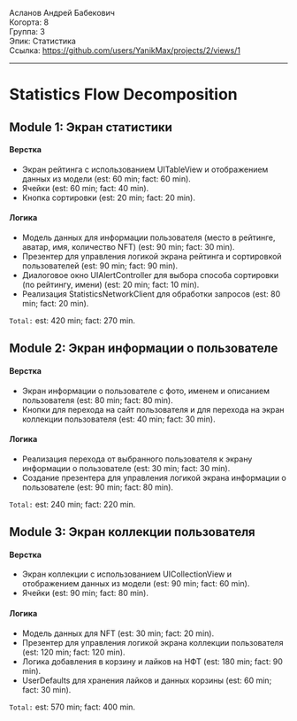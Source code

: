 Асланов Андрей Бабекович
<br /> Когорта: 8
<br /> Группа: 3
<br /> Эпик: Статистика
<br /> Ссылка: https://github.com/users/YanikMax/projects/2/views/1

<hr>

# Statistics Flow Decomposition


## Module 1: Экран статистики

#### Верстка
- Экран рейтинга с использованием UITableView и отображением данных из модели
 (est: 60 min; fact: 60 min).
- Ячейки (est: 60 min; fact: 40 min).
- Кнопка сортировки  (est: 20 min; fact: 20 min).

#### Логика
- Модель данных для информации пользователя (место в рейтинге, аватар, имя, количество NFT) (est: 90 min; fact: 30 min).
- Презентер для управления логикой экрана рейтинга и сортировкой пользователей (est: 90 min; fact: 90 min).
- Диалоговое окно UIAlertController для выбора способа сортировки (по рейтингу, имени)
 (est: 20 min; fact: 10 min).
- Реализация StatisticsNetworkClient для обработки запросов (est: 80 min; fact: 20 min).

`Total:` est: 420 min; fact: 270 min.


## Module 2: Экран информации о пользователе

#### Верстка
- Экран информации о пользователе с фото, именем и описанием пользователя (est: 80 min; fact: 80 min).
- Кнопки для перехода на сайт пользователя и для перехода на экран коллекции пользователя (est: 40 min; fact: 30 min).

#### Логика
- Реализация перехода от выбранного пользователя к экрану информации о пользователе (est: 30 min; fact: 30 min).
- Создание презентера для управления логикой экрана информации о пользователе (est: 90 min; fact: 80 min).

`Total:` est: 240 min; fact: 220 min.


## Module 3: Экран коллекции пользователя

#### Верстка
- Экран коллекции с использованием UICollectionView и отображением данных из модели (est: 90 min; fact: 60 min).
- Ячейки (est: 90 min; fact: 80 min).

#### Логика
- Модель данных для NFT (est: 30 min; fact: 20 min).
- Презентер для управления логикой экрана коллекции пользователя (est: 120 min; fact: 120 min).
- Логика добавления в корзину и лайков на НФТ (est: 180 min; fact: 90 min).
- UserDefaults для хранения лайков и данных корзины (est: 60 min; fact: 30 min).

`Total:` est: 570 min; fact: 400 min.
